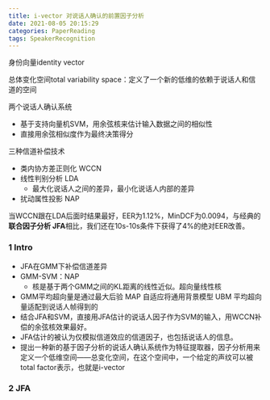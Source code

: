 ```yaml
---
title: i-vector 对说话人确认的前置因子分析
date: 2021-08-05 20:15:29
categories: PaperReading
tags: SpeakerRecognition
---
```


身份向量identity vector

总体变化空间total variability space：定义了一个新的低维的依赖于说话人和信道的空间

两个说话人确认系统

- 基于支持向量机SVM，用余弦核来估计输入数据之间的相似性
- 直接用余弦相似度作为最终决策得分

三种信道补偿技术

- 类内协方差正则化 WCCN
- 线性判别分析 LDA
  - 最大化说话人之间的差异，最小化说话人内部的差异
- 扰动属性投影 NAP

当WCCN跟在LDA后面时结果最好，EER为1.12%，MinDCF为0.0094，与经典的**联合因子分析 JFA**相比，我们还在10s-10s条件下获得了4%的绝对EER改善。

### 1 Intro

- JFA在GMM下补偿信道差异
- GMM-SVM：NAP
  - 核是基于两个GMM之间的KL距离的线性近似。超向量线性核
- GMM平均超向量是通过最大后验 MAP 自适应将通用背景模型 UBM 平均超向量适配到说话人帧得到的
- 结合JFA和SVM，直接用JFA估计的说话人因子作为SVM的输入，用WCCN补偿的余弦核效果最好。
- JFA估计的被认为仅模拟信道效应的信道因子，也包括说话人的信息。
- 提出一种新的基于因子分析的说话人确认系统作为特征提取器，因子分析用来定义一个低维空间——总变化空间，在这个空间中，一个给定的声纹可以被total factor表示，也就是i-vector

### 2 JFA

